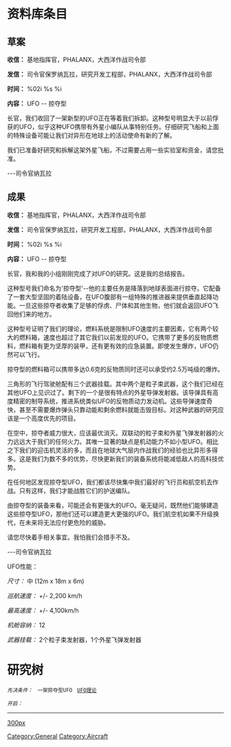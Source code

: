 # 资料库条目

## 草案

**收信：** 基地指挥官，PHALANX，大西洋作战司令部

**发信：** 司令官保罗纳瓦拉，研究开发工程部，PHALANX，大西洋作战司令部

**时间：** %02i %s %i

**内容：** UFO -- 掠夺型

长官，我们收回了一架新型的UFO正在等着我们拆卸。这种型号明显大于以前俘获的UFO，似乎这种UFO携带有外星小编队从事特别任务。仔细研究飞船和上面的特殊设备可能让我们对异形在地球上的活动使命有新的了解。

我们已准备好研究和拆解这架外星飞船，不过需要占用一些实验室和资金，请您批准。

---司令官纳瓦拉

## 成果

**收信：** 基地指挥官，PHALANX，大西洋作战司令部

**发信：** 司令官保罗纳瓦拉，研究开发工程部，PHALANX，大西洋作战司令部

**时间：** %02i %s %i

**内容：** UFO -- 掠夺型

长官，我和我的小组刚刚完成了对UFO的研究。这是我的总结报告。

这种型号我们命名为'掠夺型'--他的主要任务是降落到地球表面进行掠夺。它配备了一套大型坚固的着陆设备，在UFO腹部有一组特殊的推进器来提供垂直起降功能。一旦这些掠夺者收集了足够的俘虏、尸体和其他生物，他们就会返回UFO飞回他们来的地方。

这种型号证明了我们的理论，燃料系统是限制UFO速度的主要因素，它有两个较大的燃料箱，速度也超过了其它我们以前发现的UFO。它携带了更多的反物质燃料，燃料箱有更为坚厚的装甲，还有更有效的应急装置。即使发生爆炸，UFO仍然可以飞行。

掠夺型的燃料箱可以携带多达0.6克的反物质同时还可以承受约2.5万吨级的爆炸。

三角形的飞行驾驶舱配有三个武器挂载。其中两个是粒子束武器，这个我们已经在其他UFO上见识过了。剩下的一个是很有特点的外星导弹发射器。该导弹具有高度精密的制导系统，推进系统类似UFO的反物质动力发动机。这些导弹速度奇快，甚至不需要爆炸弹头只靠动能和剩余燃料就能击毁目标。对这种武器的研究应该是一个高度优先的项目。

在空中，掠夺者威力很大，应该最优消灭。双联动的粒子束和外星飞弹发射器的火力远远大于我们的任何火力。其唯一显著的缺点是机动能力不如小型UFO。相比之下我们的迎击机灵活的多，而且在地球大气层内作战我们的经验也比异形多得多。这是我们为数不多的优势，尽快更新我们的装备系统将能减低敌人的高科技优势。

在任何地区发现掠夺型UFO，我们都该尽快集中我们最好的飞行员和航空机去作战。只有这样，我们才能战胜它们的护送编队。

由掠夺型的装备来看，可能还会有更强大的UFO。毫无疑问，既然他们能够建造这些掠夺型UFO，那他们还可以建造更大更强的UFO。我们航空机如果不升级换代，在未来将无法应付更危险的威胁。

请您尽快着手相关事宜。我怕我们会措手不及。

---司令官纳瓦拉

UFO性能：

*尺寸：* 中 (12m x 18m x 6m)

*巡航速度：* +/- 2,200 km/h

*最高速度：* +/- 4,100km/h

*机舱容纳：* 12

*武器挂载：* 2个粒子束发射器，1个外星飞弹发射器

# 研究树

*`先决条件：`*
` 一架掠夺型UFO`
` `[`UFO理论`](研究/UFO理论 "wikilink")`  `

*`开启：`*

------------------------------------------------------------------------

[300px](image:Ufo_harvester.jpg "wikilink")

[Category:General](Category:General "wikilink")
[Category:Aircraft](Category:Aircraft "wikilink")